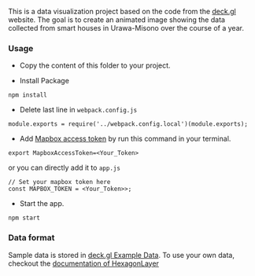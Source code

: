 This is a data visualization project based on the code from the [deck.gl](http://deck.gl) website.
The goal is to create an animated image showing the data collected from smart houses in Urawa-Misono over the course of a year. 

### Usage
- Copy the content of this folder to your project.

- Install Package
```
npm install
```

- Delete last line in `webpack.config.js`
```
module.exports = require('../webpack.config.local')(module.exports);
```

- Add [Mapbox access token](https://www.mapbox.com/help/define-access-token/)
by run this command in your terminal.

```
export MapboxAccessToken=<Your_Token>
```

or you can directly add it to `app.js`
```
// Set your mapbox token here
const MAPBOX_TOKEN = <Your_Token>>;
```
- Start the app.
```
npm start
```

### Data format
Sample data is stored in [deck.gl Example Data](https://github.com/uber-common/deck.gl-data/tree/master/examples/3d-heatmap). To use your own data, checkout
the [documentation of HexagonLayer](../../docs/layers/hexagon-layer.md)
